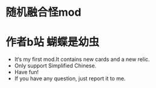 # 随机融合怪mod
# 作者b站 蝴蝶是幼虫
* It‘s my first mod.It contains new cards and a new relic.
* Only support Simplified Chinese.
* Have fun!
* If you have any question, just report it to me.

